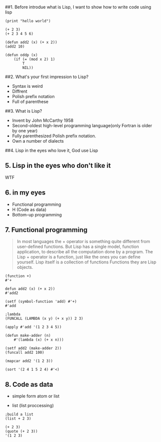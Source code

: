 ##1. Before introdue what is Lisp, I want to show how to write code using lisp

```
(print "hello world")

(+ 2 3)
(+ 2 3 4 5 6)

(defun add2 (x) (+ x 2))
(add2 10)

(defun oddp (x) 
	(if (= (mod x 2) 1)
		T
		NIL))
```

##2. What's your first impression to Lisp?
* Syntax is weird
* Diffrent
* Polish prefix notation
* Full of parenthese


##3. What is Lisp?
* Invent by John McCarthy 1958
* Second-oldest high-level programming language(only Fortran is older by one year)
* Fully parenthesized Polish prefix notation.
* Own a number of dialects


##4. Lisp in the eyes who love it˛
God use Lisp

## 5. Lisp in the eyes who don't like it
WTF

## 6. in my eyes
* Functional programming
* H (Code as data)
* Bottom-up programming

## 7. Functional programming
>In most languages the + operator is something quite different from user-defined functions. But Lisp has a single model, function application, to describe all the computation done by a program. The Lisp + operator is a function, just like the ones you can define yourself.
>Lisp itself is a collection of functions
>Functions they are Lisp objects.

```
(function +)
#'+

defun add2 (x) (+ x 2))
#'add2

(setf (symbol-function 'add) #'+)
#'add

;lambda
(FUNCALL (LAMBDA (x y) (+ x y)) 2 3)

(apply #'add '(1 2 3 4 5))

(defun make-adder (n) 
	#'(lambda (x) (+ x n)))

(setf add2 (make-adder 2))
(funcall add2 100)

(mapcar add2 '(1 2 3))

(sort '(2 4 1 5 2 4) #'<)
```

## 8. Code as data
* simple form 
 atom or list 

* list (list proccessing)

```
;build a list
(list + 2 3)

(+ 2 3)
(quote (+ 2 3))
'(1 2 3)

```





